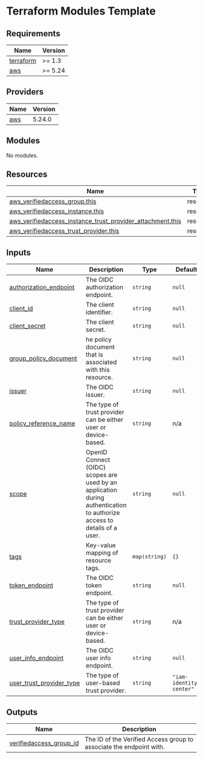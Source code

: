 # Terraform Modules Template
<!-- BEGINNING OF PRE-COMMIT-TERRAFORM DOCS HOOK -->
## Requirements

| Name | Version |
|------|---------|
| <a name="requirement_terraform"></a> [terraform](#requirement\_terraform) | >= 1.3 |
| <a name="requirement_aws"></a> [aws](#requirement\_aws) | >= 5.24 |

## Providers

| Name | Version |
|------|---------|
| <a name="provider_aws"></a> [aws](#provider\_aws) | 5.24.0 |

## Modules

No modules.

## Resources

| Name | Type |
|------|------|
| [aws_verifiedaccess_group.this](https://registry.terraform.io/providers/hashicorp/aws/latest/docs/resources/verifiedaccess_group) | resource |
| [aws_verifiedaccess_instance.this](https://registry.terraform.io/providers/hashicorp/aws/latest/docs/resources/verifiedaccess_instance) | resource |
| [aws_verifiedaccess_instance_trust_provider_attachment.this](https://registry.terraform.io/providers/hashicorp/aws/latest/docs/resources/verifiedaccess_instance_trust_provider_attachment) | resource |
| [aws_verifiedaccess_trust_provider.this](https://registry.terraform.io/providers/hashicorp/aws/latest/docs/resources/verifiedaccess_trust_provider) | resource |

## Inputs

| Name | Description | Type | Default | Required |
|------|-------------|------|---------|:--------:|
| <a name="input_authorization_endpoint"></a> [authorization\_endpoint](#input\_authorization\_endpoint) | The OIDC authorization endpoint. | `string` | `null` | no |
| <a name="input_client_id"></a> [client\_id](#input\_client\_id) | The client identifier. | `string` | `null` | no |
| <a name="input_client_secret"></a> [client\_secret](#input\_client\_secret) | The client secret. | `string` | `null` | no |
| <a name="input_group_policy_document"></a> [group\_policy\_document](#input\_group\_policy\_document) | he policy document that is associated with this resource. | `string` | `null` | no |
| <a name="input_issuer"></a> [issuer](#input\_issuer) | The OIDC issuer. | `string` | `null` | no |
| <a name="input_policy_reference_name"></a> [policy\_reference\_name](#input\_policy\_reference\_name) | The type of trust provider can be either user or device-based. | `string` | n/a | yes |
| <a name="input_scope"></a> [scope](#input\_scope) | OpenID Connect (OIDC) scopes are used by an application during authentication to authorize access to details of a user. | `string` | `null` | no |
| <a name="input_tags"></a> [tags](#input\_tags) | Key-value mapping of resource tags. | `map(string)` | `{}` | no |
| <a name="input_token_endpoint"></a> [token\_endpoint](#input\_token\_endpoint) | The OIDC token endpoint. | `string` | `null` | no |
| <a name="input_trust_provider_type"></a> [trust\_provider\_type](#input\_trust\_provider\_type) | The type of trust provider can be either user or device-based. | `string` | n/a | yes |
| <a name="input_user_info_endpoint"></a> [user\_info\_endpoint](#input\_user\_info\_endpoint) | The OIDC user info endpoint. | `string` | `null` | no |
| <a name="input_user_trust_provider_type"></a> [user\_trust\_provider\_type](#input\_user\_trust\_provider\_type) | The type of user-based trust provider. | `string` | `"iam-identity-center"` | no |

## Outputs

| Name | Description |
|------|-------------|
| <a name="output_verifiedaccess_group_id"></a> [verifiedaccess\_group\_id](#output\_verifiedaccess\_group\_id) | The ID of the Verified Access group to associate the endpoint with. |
<!-- END OF PRE-COMMIT-TERRAFORM DOCS HOOK -->
